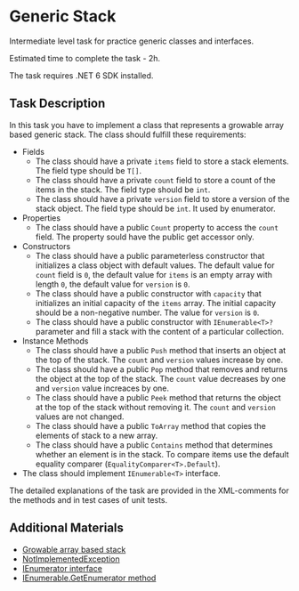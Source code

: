 # Generic Stack

Intermediate level task for practice generic classes and interfaces. 

Estimated time to complete the task - 2h.  

The task requires .NET 6 SDK installed.   

## Task Description

In this task you have to implement a class that represents a growable array based generic stack. The class should fulfill these requirements:
- Fields
    - The class should have a private `items` field to store a stack elements. The field type should be `T[]`.
    - The class should have a private `count` field to store a count of the items in the stack. The field type should be `int`.
    - The class should have a private  `version` field to store a version of the stack object. The field type should be `int`. It used by enumerator.
- Properties
    - The class should have a public `Count` property to access the `count` field. The property sould have the public get accessor only.
- Constructors
    - The class should have a public parameterless constructor that initializes a class object with default values. The default value for `count` field is `0`, the default value for `items` is an empty array with length `0`, the default value for `version` is `0`.
    - The class should have a public constructor with `capacity` that initializes an initial capacity of the `items` array. The initial capacity
should be a non-negative number. The value for `version` is `0`.
    - The class should have a public constructor with `IEnumerable<T>?` parameter and fill a stack with the content of a particular collection.
- Instance Methods
    - The class should have a public `Push` method that inserts an object at the top of the stack. The `count` and `version` values increase by one.
    - The class should have a public `Pop` method that removes and returns the object at the top of the stack. The `count` value decreases by one and `version` value increaces by one.
    - The class should have a public `Peek` method that returns the object at the top of the stack without removing it. The `count` and `version` values are not changed.
    - The class should have a public `ToArray` method that copies the elements of stack to a new array.
    - The class should have a public `Contains` method that determines whether an element is in the stack. To compare items use the default equality comparer (`EqualityComparer<T>.Default`).
- The class should implement `IEnumerable<T>` interface. 

The detailed explanations of the task are provided in the XML-comments for the methods and in test cases of unit tests.


## Additional Materials

* [Growable array based stack](https://www.geeksforgeeks.org/growable-array-based-stack/) 
* [NotImplementedException ](https://docs.microsoft.com/en-us/dotnet/api/system.notimplementedexception?view=net-5.0#:~:text=The%20NotImplementedException%20exception%20indicates%20that,member%20invocation%20from%20your%20code.)
* [IEnumerator interface](https://docs.microsoft.com/en-us/dotnet/api/system.collections.ienumerator?view=net-5.0) 
* [IEnumerable<T>.GetEnumerator method ](https://docs.microsoft.com/en-us/dotnet/api/system.collections.generic.ienumerable-1.getenumerator?view=net-5.0)
